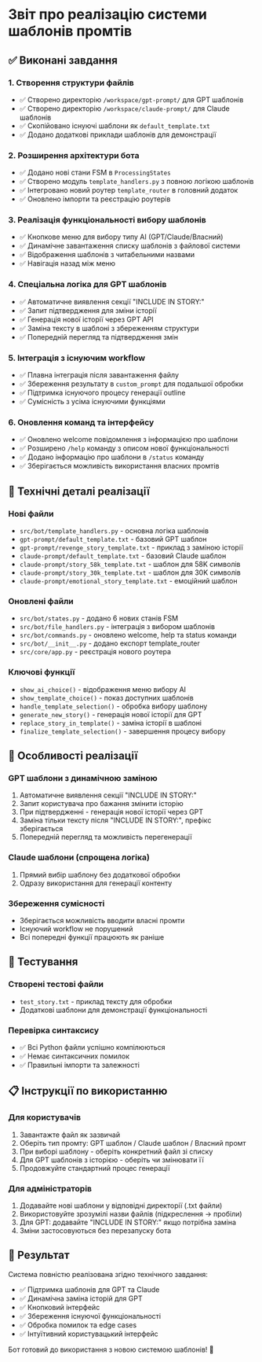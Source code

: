 # Звіт про реалізацію системи шаблонів промтів

## ✅ Виконані завдання

### 1. Створення структури файлів
- ✅ Створено директорію `/workspace/gpt-prompt/` для GPT шаблонів
- ✅ Створено директорію `/workspace/claude-prompt/` для Claude шаблонів  
- ✅ Скопійовано існуючі шаблони як `default_template.txt`
- ✅ Додано додаткові приклади шаблонів для демонстрації

### 2. Розширення архітектури бота
- ✅ Додано нові стани FSM в `ProcessingStates`
- ✅ Створено модуль `template_handlers.py` з повною логікою шаблонів
- ✅ Інтегровано новий роутер `template_router` в головний додаток
- ✅ Оновлено імпорти та реєстрацію роутерів

### 3. Реалізація функціональності вибору шаблонів
- ✅ Кнопкове меню для вибору типу AI (GPT/Claude/Власний)
- ✅ Динамічне завантаження списку шаблонів з файлової системи
- ✅ Відображення шаблонів з читабельними назвами
- ✅ Навігація назад між меню

### 4. Спеціальна логіка для GPT шаблонів
- ✅ Автоматичне виявлення секції "INCLUDE IN STORY:"
- ✅ Запит підтвердження для зміни історії
- ✅ Генерація нової історії через GPT API
- ✅ Заміна тексту в шаблоні з збереженням структури
- ✅ Попередній перегляд та підтвердження змін

### 5. Інтеграція з існуючим workflow
- ✅ Плавна інтеграція після завантаження файлу
- ✅ Збереження результату в `custom_prompt` для подальшої обробки
- ✅ Підтримка існуючого процесу генерації outline
- ✅ Сумісність з усіма існуючими функціями

### 6. Оновлення команд та інтерфейсу
- ✅ Оновлено welcome повідомлення з інформацією про шаблони
- ✅ Розширено `/help` команду з описом нової функціональності
- ✅ Додано інформацію про шаблони в `/status` команду
- ✅ Зберігається можливість використання власних промтів

## 🔧 Технічні деталі реалізації

### Нові файли
- `src/bot/template_handlers.py` - основна логіка шаблонів
- `gpt-prompt/default_template.txt` - базовий GPT шаблон
- `gpt-prompt/revenge_story_template.txt` - приклад з заміною історії
- `claude-prompt/default_template.txt` - базовий Claude шаблон
- `claude-prompt/story_58k_template.txt` - шаблон для 58K символів
- `claude-prompt/story_30k_template.txt` - шаблон для 30K символів  
- `claude-prompt/emotional_story_template.txt` - емоційний шаблон

### Оновлені файли
- `src/bot/states.py` - додано 6 нових станів FSM
- `src/bot/file_handlers.py` - інтеграція з вибором шаблонів
- `src/bot/commands.py` - оновлено welcome, help та status команди
- `src/bot/__init__.py` - додано експорт template_router
- `src/core/app.py` - реєстрація нового роутера

### Ключові функції
- `show_ai_choice()` - відображення меню вибору AI
- `show_template_choice()` - показ доступних шаблонів
- `handle_template_selection()` - обробка вибору шаблону
- `generate_new_story()` - генерація нової історії для GPT
- `replace_story_in_template()` - заміна історії в шаблоні
- `finalize_template_selection()` - завершення процесу вибору

## 🎯 Особливості реалізації

### GPT шаблони з динамічною заміною
1. Автоматичне виявлення секції "INCLUDE IN STORY:"
2. Запит користувача про бажання змінити історію
3. При підтвердженні - генерація нової історії через GPT
4. Заміна тільки тексту після "INCLUDE IN STORY:", префікс зберігається
5. Попередній перегляд та можливість перегенерації

### Claude шаблони (спрощена логіка)
1. Прямий вибір шаблону без додаткової обробки
2. Одразу використання для генерації контенту

### Збереження сумісності
- Зберігається можливість вводити власні промти
- Існуючий workflow не порушений
- Всі попередні функції працюють як раніше

## 🧪 Тестування

### Створені тестові файли
- `test_story.txt` - приклад тексту для обробки
- Додаткові шаблони для демонстрації функціональності

### Перевірка синтаксису
- ✅ Всі Python файли успішно компілюються
- ✅ Немає синтаксичних помилок
- ✅ Правильні імпорти та залежності

## 📋 Інструкції по використанню

### Для користувачів
1. Завантажте файл як зазвичай
2. Оберіть тип промту: GPT шаблон / Claude шаблон / Власний промт
3. При виборі шаблону - оберіть конкретний файл зі списку
4. Для GPT шаблонів з історією - оберіть чи змінювати її
5. Продовжуйте стандартний процес генерації

### Для адміністраторів
1. Додавайте нові шаблони у відповідні директорії (.txt файли)
2. Використовуйте зрозумілі назви файлів (підкреслення → пробіли)
3. Для GPT: додавайте "INCLUDE IN STORY:" якщо потрібна заміна
4. Зміни застосовуються без перезапуску бота

## 🎉 Результат

Система повністю реалізована згідно технічного завдання:
- ✅ Підтримка шаблонів для GPT та Claude
- ✅ Динамічна заміна історій для GPT
- ✅ Кнопковий інтерфейс
- ✅ Збереження існуючої функціональності
- ✅ Обробка помилок та edge cases
- ✅ Інтуїтивний користувацький інтерфейс

Бот готовий до використання з новою системою шаблонів! 🚀